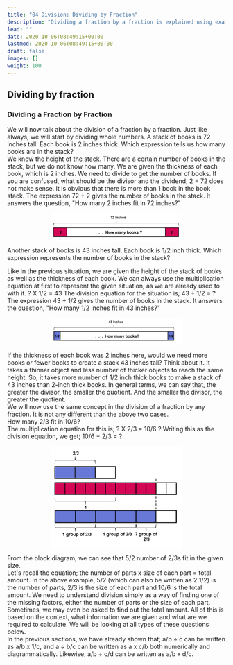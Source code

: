 ```yaml
---
title: "04 Division: Dividing by Fraction"
description: "Dividing a fraction by a fraction is explained using examples of dividing whole numbers and dividing fractions. The concept of division is applied to find the number of books in a stack based on their thickness. The greater the divisor, the smaller the quotient. The same concept is then applied to dividing a fraction by any fraction. The block diagram is used to visualize the division process. The equation "number of parts x size of each part = total amount" is used to understand division as finding missing factors. Different types of division questions are explored."
lead: ""
date: 2020-10-06T08:49:15+00:00
lastmod: 2020-10-06T08:49:15+00:00
draft: false
images: []
weight: 100
---
```



## Dividing by fraction

### Dividing a Fraction by Fraction

We will now talk about the division of a fraction by a fraction. Just like always, we will start by dividing whole numbers. 
A stack of books is 72 inches tall. Each book is 2 inches thick. Which expression tells us how many books are in the stack?  
We know the height of the stack. There are a certain number of books in the stack, but we do not know how many. We are given the thickness of each book, which is 2 inches. We need to divide to get the number of books. If you are confused, what should be the divisor and the dividend, 2 ÷ 72 does not make sense. It is obvious that there is more than 1 book in the book stack. The expression 72 ÷ 2 gives the number of books in the stack. It answers the question, "How many 2 inches fit in 72 inches?" 

<img src ="F04-how-many-2-inch-books-in72-inches.png" width="300" style="display: block; margin: 0 auto;">
 
Another stack of books is 43 inches tall. Each book is 1/2 inch thick. Which expression represents the number of books in the stack?  

Like in the previous situation, we are given the height of the stack of books as well as the thickness of each book. We can always use the multiplication equation at first to represent the given situation, as we are already used to with it. ? X 1/2 = 43 The division equation for the situation is; 43 ÷ 1/2 = ? The expression 43 ÷ 1/2 gives the number of books in the stack. It answers the question, "How many 1/2 inches fit in 43 inches?" 

<img src ="F04-how-many-half-inch-books-in-43-inches.png" width="300" style="display: block; margin: 0 auto;">

If the thickness of each book was 2 inches here, would we need more books or fewer books to create a stack 43 inches tall? Think about it. It takes a thinner object and less number of thicker objects to reach the same height. So, it takes more number of 1/2 inch thick books to make a stack of 43 inches than 2-inch thick books. In general terms, we can say that, the greater the divisor, the smaller the quotient. And the smaller the divisor, the greater the quotient.   
We will now use the same concept in the division of a fraction by any fraction. It is not any different than the above two cases.  
How many 2/3 fit in 10/6?   
The multiplication equation for this is; ? X 2/3 = 10/6 ? Writing this as the division equation, we get; 10/6 ÷ 2/3 = ? 

<img src ="F04-how-many-2by3-fit-in-10by6.png" width="300" style="display: block; margin: 0 auto;">

From the block diagram, we can see that 5/2 number of 2/3s fit in the given size.   
Let's recall the equation; the number of parts x size of each part = total amount. 
In the above example, 5/2 (which can also be written as 2 1/2)  is the number of parts, 2/3 is the size of each part and 10/6 is the total amount. We need to understand division simply as a way of finding one of the missing factors, either the number of parts or the size of each part. Sometimes, we may even be asked to find out the total amount. All of this is based on the context, what information we are given and what are we required to calculate. We will be looking at all types of these questions below.  
In the previous sections, we have already shown that; a/b ÷ c can be written as a/b x 1/c, and a ÷ b/c can be written as a x c/b both numerically and diagrammatically. Likewise, a/b ÷ c/d can be written as a/b x d/c.